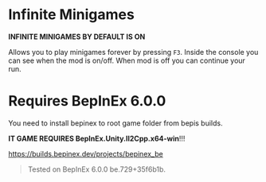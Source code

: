 # Infinite Minigames

**INFINITE MINIGAMES BY DEFAULT IS ON**

Allows you to play minigames forever by pressing `F3`. Inside the console you can see when the mod is on/off.
When mod is off you can continue your run.

# Requires BepInEx 6.0.0
You need to install bepinex to root game folder from bepis builds.

**IT GAME REQUIRES BepInEx.Unity.Il2Cpp.x64-win**!!!

https://builds.bepinex.dev/projects/bepinex_be
> Tested on BepInEx 6.0.0 be.729+35f6b1b.
